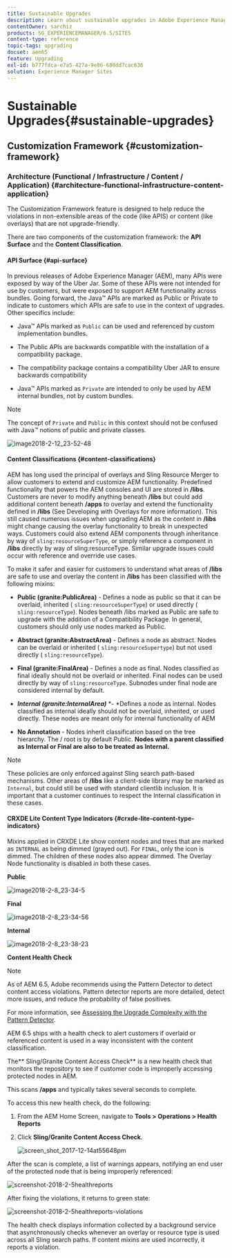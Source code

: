 ```yaml
---
title: Sustainable Upgrades
description: Learn about sustainable upgrades in Adobe Experience Manager 6.4.
contentOwner: sarchiz
products: SG_EXPERIENCEMANAGER/6.5/SITES
content-type: reference
topic-tags: upgrading
docset: aem65
feature: Upgrading
exl-id: b777fdca-e7a5-427a-9e86-688dd7cac636
solution: Experience Manager Sites
---
```

# Sustainable Upgrades{#sustainable-upgrades}

## Customization Framework {#customization-framework}

### Architecture (Functional / Infrastructure / Content / Application)  {#architecture-functional-infrastructure-content-application}

The Customization Framework feature is designed to help reduce the violations in non-extensible areas of the code (like APIS) or content (like overlays) that are not upgrade-friendly.

There are two components of the customization framework: the **API Surface** and the **Content Classification**.

#### API Surface {#api-surface}

In previous releases of Adobe Experience Manager (AEM), many APIs were exposed by way of the Uber Jar. Some of these APIs were not intended for use by customers, but were exposed to support AEM functionality across bundles. Going forward, the Java&trade; APIs are marked as Public or Private to indicate to customers which APIs are safe to use in the context of upgrades. Other specifics include:

* Java&trade; APIs marked as `Public` can be used and referenced by custom implementation bundles.

* The Public APIs are backwards compatible with the installation of a compatibility package.
* The compatibility package contains a compatibility Uber JAR to ensure backwards compatibility
* Java&trade; APIs marked as `Private` are intended to only be used by AEM internal bundles, not by custom bundles.

>[!NOTE]
>
>The concept of `Private` and `Public` in this context should not be confused with Java&trade; notions of public and private classes.

![image2018-2-12_23-52-48](assets/image2018-2-12_23-52-48.png)

#### Content Classifications {#content-classifications}

AEM has long used the principal of overlays and Sling Resource Merger to allow customers to extend and customize AEM functionality. Predefined functionality that powers the AEM consoles and UI are stored in **/libs**. Customers are never to modify anything beneath **/libs** but could add additional content beneath **/apps** to overlay and extend the functionality defined in **/libs** (See Developing with Overlays for more information). This still caused numerous issues when upgrading AEM as the content in **/libs** might change causing the overlay functionality to break in unexpected ways. Customers could also extend AEM components through inheritance by way of `sling:resourceSuperType`, or simply reference a component in **/libs** directly by way of sling:resourceType. Similar upgrade issues could occur with reference and override use cases.

To make it safer and easier for customers to understand what areas of **/libs** are safe to use and overlay the content in **/libs** has been classified with the following mixins:

* **Public (granite:PublicArea)** - Defines a node as public so that it can be overlaid, inherited ( `sling:resourceSuperType`) or used directly ( `sling:resourceType`). Nodes beneath /libs marked as Public are safe to upgrade with the addition of a Compatibility Package. In general, customers should only use nodes marked as Public.

* **Abstract (granite:AbstractArea)** - Defines a node as abstract. Nodes can be overlaid or inherited ( `sling:resourceSupertype`) but not used directly ( `sling:resourceType`).

* **Final (granite:FinalArea)** - Defines a node as final. Nodes classified as final ideally should not be overlaid or inherited. Final nodes can be used directly by way of `sling:resourceType`. Subnodes under final node are considered internal by default.

* ***Internal (granite:InternalArea)*** *- *Defines a node as internal. Nodes classified as internal ideally should not be overlaid, inherited, or used directly. These nodes are meant only for internal functionality of AEM

* **No Annotation** - Nodes inherit classification based on the tree hierarchy. The / root is by default Public. **Nodes with a parent classified as Internal or Final are also to be treated as Internal.**

>[!NOTE]
>
>These policies are only enforced against Sling search path-based mechanisms. Other areas of **/libs** like a client-side library may be marked as `Internal`, but could still be used with standard clientlib inclusion. It is important that a customer continues to respect the Internal classification in these cases.

#### CRXDE Lite Content Type Indicators {#crxde-lite-content-type-indicators}

Mixins applied in CRXDE Lite show content nodes and trees that are marked as `INTERNAL` as being dimmed (grayed out). For `FINAL`, only the icon is dimmed. The children of these nodes also appear dimmed. The Overlay Node functionality is disabled in both these cases.

**Public**

![image2018-2-8_23-34-5](assets/image2018-2-8_23-34-5.png)

**Final**

![image2018-2-8_23-34-56](assets/image2018-2-8_23-34-56.png)

**Internal**

![image2018-2-8_23-38-23](assets/image2018-2-8_23-38-23.png)

**Content Health Check**

>[!NOTE]
>
>As of AEM 6.5, Adobe recommends using the Pattern Detector to detect content access violations. Pattern detector reports are more detailed, detect more issues, and reduce the probability of false positives.
>
>For more information, see [Assessing the Upgrade Complexity with the Pattern Detector](/help/sites-deploying/pattern-detector.md).

AEM 6.5 ships with a health check to alert customers if overlaid or referenced content is used in a way inconsistent with the content classification.

The** Sling/Granite Content Access Check** is a new health check that monitors the repository to see if customer code is improperly accessing protected nodes in AEM.

This scans **/apps** and typically takes several seconds to complete.

To access this new health check, do the following:

1. From the AEM Home Screen, navigate to **Tools > Operations > Health Reports**
1. Click **Sling/Granite Content Access Check**.

   ![screen_shot_2017-12-14at55648pm](assets/screen_shot_2017-12-14at55648pm.png)

After the scan is complete, a list of warnings appears, notifying an end user of the protected node that is being improperly referenced:

![screenshot-2018-2-5healthreports](assets/screenshot-2018-2-5healthreports.png)

After fixing the violations, it returns to green state:

![screenshot-2018-2-5healthreports-violations](assets/screenshot-2018-2-5healthreports-violations.png)

The health check displays information collected by a background service that asynchronously checks whenever an overlay or resource type is used across all Sling search paths. If content mixins are used incorrectly, it reports a violation.
